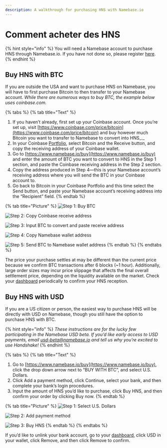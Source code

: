 ```yaml
---
description: A walkthrough for purchasing HNS with Namebase.io
---
```


# Comment acheter des HNS

{% hint style="info" %}
You will need a Namebase account to purchase HNS through Namebase.io. If you have not done so, please register [here](https://www.namebase.io/register).
{% endhint %}

## Buy HNS with BTC

If you are outside the USA and want to purchase HNS on Namebase, you will have to first purchase Bitcoin to then transfer to your Namebase account. _While there are numerous ways to buy BTC, the example below uses coinbase.com._

{% tabs %}
{% tab title="Text" %}
1. If you haven’t already, first set up your Coinbase account. Once you’re set up, visit [https://www.coinbase.com/price/bitcoin](https://www.coinbase.com/price/bitcoin) and buy however much Bitcoin you want to transfer to Namebase to convert into HNS_._
2. In your Coinbase [Portfolio](https://www.coinbase.com/accounts), select Bitcoin and the Receive button, and copy the receiving address of your Coinbase wallet.
3. Go to [https://www.namebase.io/buy](https://www.namebase.io/buy) and enter the amount of BTC you want to convert to HNS in the Step 1 section, and paste the Coinbase receiving address in the Step 2 section.
4. Copy the address produced in Step 4—this is your Namebase account’s receiving address where you will send the BTC in your Coinbase account to.
5. Go back to Bitcoin in your Coinbase Portfolio and this time select the Send button, and paste your Namebase account’s receiving address into the “Recipient” field.
{% endtab %}

{% tab title="Picture" %}
![Step 1: Buy BTC](<../.gitbook/assets/Buy HNS with BTC 1.png>)

![Step 2: Copy Coinbase receive address](<../.gitbook/assets/Buy HNS with BTC 2.png>)

![Step 3: Input BTC to convert and paste receive address](<../.gitbook/assets/Buy HNS with BTC 3.png>)

![Step 4: Copy Namebase wallet address](<../.gitbook/assets/Buy HNS with BTC 4 (1).png>)

![Step 5: Send BTC to Namebase wallet address](<../.gitbook/assets/Buy HNS with BTC 5.png>)
{% endtab %}
{% endtabs %}

The price your purchase settles at may be different than the current price because we confirm BTC transactions after 6 blocks (\~1 hour). Additionally, large order sizes may incur price slippage that affects the final overall settlement price, depending on the liquidity available on the market. Check your [dashboard](https://www.namebase.io/dashboard) periodically to confirm your HNS reception.

## Buy HNS with USD

If you are a US citizen or person, the easiest way to purchase HNS will be directly with USD on Namebase, though you still have the option to purchase HNS with BTC.&#x20;

{% hint style="info" %}
_These instructions are for the lucky few participating in the Namebase USD beta. If you’d like early access to USD payments, email usd-beta@namebase.io and tell us why you’re excited to use Handshake!_
{% endhint %}

{% tabs %}
{% tab title="Text" %}
1. Go to [https://www.namebase.io/buy](https://www.namebase.io/buy), click the drop down arrow next to “BUY WITH BTC”, and select U.S. Dollars.
2. Click Add a payment method, click Continue, select your bank, and then complete your bank’s login procedures.
3. Input the amount of HNS you’d like to purchase, click Buy HNS, and then confirm your order by clicking Buy now.
{% endtab %}

{% tab title="Picture" %}
![Step 1: Select U.S. Dollars](<../.gitbook/assets/Buy HNS with USD 1.png>)

![Step 2: Add payment method](<../.gitbook/assets/Buy HNS with USD 2.png>)

![Step 3: Buy HNS](<../.gitbook/assets/Buy HNS with USD 3.png>)
{% endtab %}
{% endtabs %}

If you’d like to unlink your bank account, go to your [dashboard](https://www.namebase.io/dashboard), click USD in your wallet, click Remove, and then click Remove to confirm.
